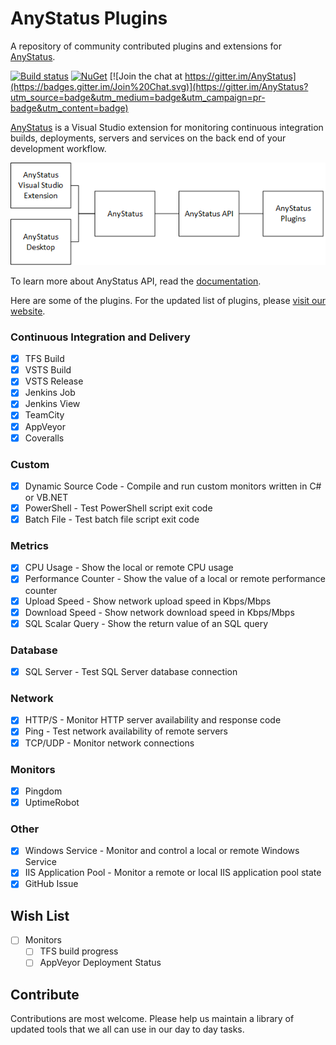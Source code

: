 # AnyStatus Plugins

A repository of community contributed plugins and extensions for [AnyStatus](https://www.anystat.us).

[![Build status](https://ci.appveyor.com/api/projects/status/dvn1rwrauwyq5yx6?svg=true)](https://ci.appveyor.com/project/AnyStatus/plugins)
[![NuGet](https://img.shields.io/nuget/v/AnyStatus.Plugins.svg)]()
[![Join the chat at https://gitter.im/AnyStatus](https://badges.gitter.im/Join%20Chat.svg)](https://gitter.im/AnyStatus?utm_source=badge&utm_medium=badge&utm_campaign=pr-badge&utm_content=badge)

[AnyStatus](http://www.anystat.us) is a Visual Studio extension for monitoring continuous integration builds, deployments, servers and services on the back end of your development workflow.

![AnyStatus Components](https://github.com/AnyStatus/anystatus.github.io/blob/master/assets/images/AnyStatusComponents.png)

To learn more about AnyStatus API, read the [documentation](https://www.anystat.us/docs/api).

Here are some of the plugins. For the updated list of plugins, please [visit our website](https://www.anystat.us/docs/plugins).

### Continuous Integration and Delivery

- [x] TFS Build
- [x] VSTS Build
- [x] VSTS Release
- [x] Jenkins Job
- [x] Jenkins View
- [x] TeamCity
- [x] AppVeyor
- [x] Coveralls

### Custom 

- [x] Dynamic Source Code - Compile and run custom monitors written in C# or VB.NET
- [x] PowerShell - Test PowerShell script exit code
- [x] Batch File - Test batch file script exit code

### Metrics

- [x] CPU Usage - Show the local or remote CPU usage
- [x] Performance Counter - Show the value of a local or remote performance counter
- [x] Upload Speed - Show network upload speed in Kbps/Mbps
- [x] Download Speed - Show network download speed in Kbps/Mbps
- [x] SQL Scalar Query - Show the return value of an SQL query

### Database

- [x] SQL Server - Test SQL Server database connection

### Network

- [x] HTTP/S - Monitor HTTP server availability and response code
- [x] Ping - Test network availability of remote servers
- [x] TCP/UDP - Monitor network connections

### Monitors

- [x] Pingdom
- [x] UptimeRobot

### Other

- [x] Windows Service - Monitor and control a local or remote Windows Service
- [x] IIS Application Pool - Monitor a remote or local IIS application pool state
- [x] GitHub Issue

## Wish List

- [ ] Monitors
  - [ ] TFS build progress
  - [ ] AppVeyor Deployment Status

## Contribute

Contributions are most welcome. Please help us maintain a library of updated tools that we all can use in our day to day tasks.
